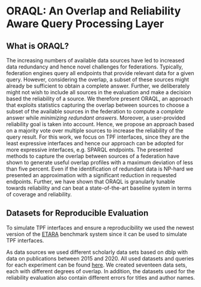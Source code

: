 # ORAQL: An Overlap and Reliability Aware Query Processing Layer

## What is ORAQL?
The increasing numbers of available data sources have led to increased data redundancy and hence novel challenges for federations. Typically, federation engines query all endpoints that provide relevant data for a given query. However, considering the overlap, a subset of these sources might already be sufficient to obtain a complete answer. Further, we deliberately might not wish to include all sources in the evaluation and make a decision based the reliability of a source. We therefore present ORAQL, an approach that exploits statistics capturing the overlap between sources to choose a subset of the available sources in the federation to compute a _complete_ answer while _minimizing redundant answers_. Moreover, a user-provided reliability goal is taken into account. Hence, we propose an approach based on a majority vote over multiple sources to increase the reliability of the query result. For this work, we focus on TPF interfaces, since they are the least expressive interfaces and hence our approach can be adopted for more expressive interfaces, e.g. SPARQL endpoints. The presented methods to capture the overlap between sources of a federation have shown to generate useful overlap profiles with a maximum deviation of less than five percent. Even if the identification of redundant data is NP-hard we presented an approximation with a significant reduction in requested endpoints. Further, we have shown that ORAQL is granularly tunable towards reliability and can beat a state-of-the-art baseline system in terms of coverage and reliability.

## Datasets for Reproducible Evaluation
To simulate TPF interfaces and ensure a reproducibility we used the newest version of the [ETARA](https://github.com/ETARA-Benchmark-System) benchmark system since it can be used to simulate TPF interfaces. 

As data sources we used different scholarly data sets based on dblp with data on publications between 2015 and 2020. All used datasets and queries for each experiment can be found [here](https://doi.org/10.5281/zenodo.12634642). We created seventeen data sets, each with different degrees of overlap. In addition, the datasets used for the reliability evaluation also contain different errors for titles and author names.
